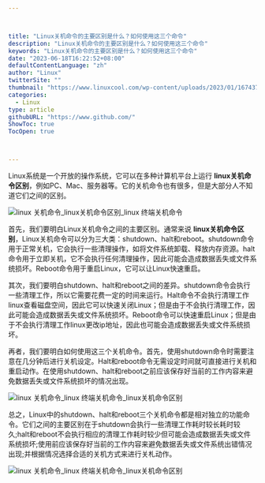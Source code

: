 ```yaml
---



title: "Linux关机命令的主要区别是什么？如何使用这三个命令"
description: "Linux关机命令的主要区别是什么？如何使用这三个命令"
keywords: "Linux关机命令的主要区别是什么？如何使用这三个命令"
date: "2023-06-18T16:22:52+08:00"
defaultContentLanguage: "zh"
author: "Linux"
twitterSite: ""
thumbnail: "https://www.linuxcool.com/wp-content/uploads/2023/01/1674374470145_0.png"
categories:
  - Linux
type: article
githubURL: "https://www.github.com/"
ShowToc: true
TocOpen: true



---
```


Linux系统是一个开放的操作系统，它可以在多种计算机平台上运行 **linux关机命令区别**，例如PC、Mac、服务器等。它的关机命令也有很多，但是大部分人不知道它们之间的区别。

![linux 关机命令_linux关机命令区别_linux 终端关机命令](https://www.linuxcool.com/wp-content/uploads/2023/01/1674374470145_0.png)

首先，我们要明白Linux关机命令之间的主要区别。通常来说 **linux关机命令区别**，Linux关机命令可以分为三大类：shutdown、halt和reboot。shutdown命令用于正常关机，它会执行一些清理操作，如将文件系统卸载、释放内存资源。halt命令用于立即关机，它不会执行任何清理操作，因此可能会造成数据丢失或文件系统损坏。Reboot命令用于重启Linux，它可以让Linux快速重启。

其次，我们要明白shutdown、halt和reboot之间的差异。shutdown命令会执行一些清理工作，所以它需要花费一定的时间来运行。Halt命令不会执行清理工作linux查看磁盘空间，因此它可以快速关闭Linux；但是由于不会执行清理工作，因此可能会造成数据丢失或文件系统损坏。Reboot命令可以快速重启Linux；但是由于不会执行清理工作linux更改ip地址，因此也可能会造成数据丢失或文件系统损坏。

再者，我们要明白如何使用这三个关机命令。首先，使用shutdown命令时需要注意在几分钟后进行关机设定。Halt和reboot命令无需设定时间就可直接进行关机和重启动作。在使用shutdown、halt和reboot之前应该保存好当前的工作内容来避免数据丢失或文件系统损坏的情况出现。

![linux 关机命令_linux 终端关机命令_linux关机命令区别](https://www.linuxcool.com/wp-content/uploads/2023/01/1674374470145_1.png)

总之，Linux中的shutdown、halt和reboot三个关机命令都是相对独立的功能命令。它们之间的主要区别在于shutdown会执行一些清理工作耗时较长耗时较久;halt和reboot不会执行相应的清理工作耗时较少但可能会造成数据丢失或文件系统损坏;使用前应该保存好当前的工作内容来避免数据丢失或文件系统出错情况出现;并根据情况选择合适的关机方式来进行关札动作。

![linux 关机命令_linux 终端关机命令_linux关机命令区别](https://www.linuxcool.com/wp-content/uploads/2023/01/1674374470145_2.jpg)